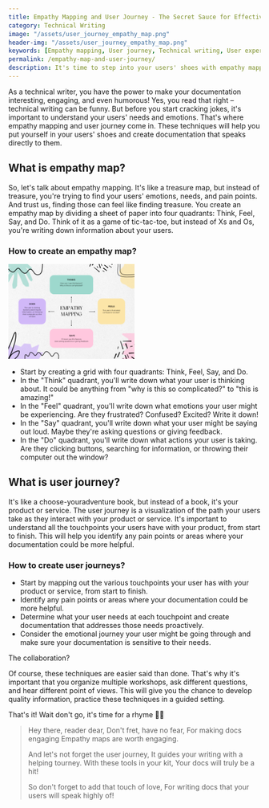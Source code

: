 ```yaml
---
title: Empathy Mapping and User Journey - The Secret Sauce for Effective Technical Writing
category: Technical Writing
image: "/assets/user_journey_empathy_map.png"
header-img: "/assets/user_journey_empathy_map.png"
keywords: [Empathy mapping, User journey, Technical writing, User experience, UX design, Content creation, Information architecture, Documentation, User research, User-centric]
permalink: /empathy-map-and-user-journey/
description: It's time to step into your users' shoes with empathy mapping and user journey! In this latest blog post, I'll show you how to create empathy maps and user journeys that will help you understand your users' needs and emotions, and improve the effectiveness of your documentation.
---
```


As a technical writer, you have the power to make your documentation interesting, engaging, and even humorous! Yes, you read that right – technical writing can be funny. But before you start cracking jokes, it's important to understand your users' needs and emotions. That's where empathy mapping and user journey come in. These techniques will help you put yourself in your users' shoes and create documentation that speaks directly to them.

## What is empathy map?

So, let's talk about empathy mapping. It's like a treasure map, but instead of treasure, you're trying to find your users' emotions, needs, and pain points. And trust us, finding those can feel like finding treasure. You create an empathy map by dividing a sheet of paper into four quadrants: Think, Feel, Say, and Do. Think of it as a game of tic-tac-toe, but instead of Xs and Os, you're writing down information about your users.

### How to create an empathy map?

<img src="/assets/empathy_map.png" alt= “EmpathyMap” width="50%" height="30%">

* Start by creating a grid with four quadrants: Think, Feel, Say, and Do.
* In the "Think" quadrant, you'll write down what your user is thinking about. It could be anything from "why is this so complicated?" to "this is amazing!"
* In the "Feel" quadrant, you'll write down what emotions your user might be experiencing. Are they frustrated? Confused? Excited? Write it down!
* In the "Say" quadrant, you'll write down what your user might be saying out loud. Maybe they're asking questions or giving feedback.
* In the "Do" quadrant, you'll write down what actions your user is taking. Are they clicking buttons, searching for information, or throwing their computer out the window?



## What is user journey?
It's like a choose-youradventure book, but instead of a book, it's your product or service. The user journey is a visualization of the path your users take as they interact with your product or service. It's important to understand all the touchpoints your users have with your product, from start to finish. This will help you identify any pain points or areas where your documentation could be more helpful.

### How to create user journeys?

* Start by mapping out the various touchpoints your user has with your product or service, from start to finish.
* Identify any pain points or areas where your documentation could be more helpful.
* Determine what your user needs at each touchpoint and create documentation that addresses those needs proactively.
* Consider the emotional journey your user might be going through and make sure your documentation is sensitive to their needs.

The collaboration?

Of course, these techniques are easier said than done. That's why it's important that you organize multiple workshops, ask different questions, and hear different point of views. This will give you the chance to develop quality information, practice these techniques in a guided setting.

That's it!
Wait don't go, it's time for a rhyme 🤔💥

> Hey there, reader dear,
> Don't fret, have no fear,
> For making docs engaging
> Empathy maps are worth engaging.
>
> And let's not forget the user journey,
> It guides your writing with a helping tourney.
> With these tools in your kit,
Your docs will truly be a hit!
>
> So don't forget to add that touch of love,
> For writing docs that your users will speak highly of!
